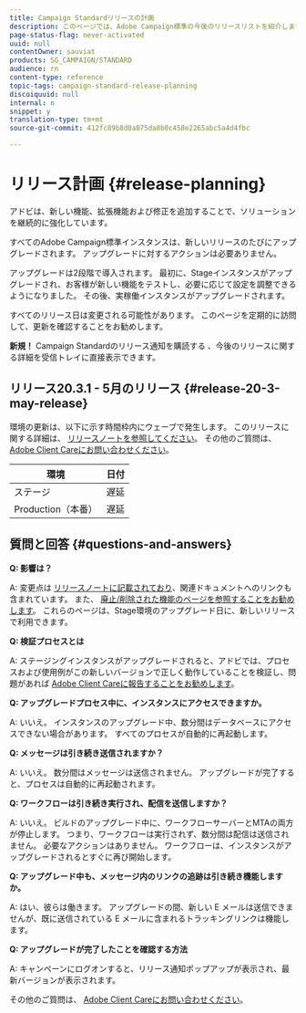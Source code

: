 ```yaml
---
title: Campaign Standardリリースの計画
description: このページでは、Adobe Campaign標準の今後のリリースリストを紹介します。
page-status-flag: never-activated
uuid: null
contentOwner: sauviat
products: SG_CAMPAIGN/STANDARD
audience: rn
content-type: reference
topic-tags: campaign-standard-release-planning
discoiquuid: null
internal: n
snippet: y
translation-type: tm+mt
source-git-commit: 412fc89b8d0a075da8b0c458e2265abc5a4d4fbc

---
```



# リリース計画 {#release-planning}

アドビは、新しい機能、拡張機能および修正を追加することで、ソリューションを継続的に強化しています。

すべてのAdobe Campaign標準インスタンスは、新しいリリースのたびにアップグレードされます。 アップグレードに対するアクションは必要ありません。

アップグレードは2段階で導入されます。 最初に、Stageインスタンスがアップグレードされ、お客様が新しい機能をテストし、必要に応じて設定を調整できるようになりました。 その後、実稼働インスタンスがアップグレードされます。

すべてのリリース日は変更される可能性があります。 このページを定期的に訪問して、更新を確認することをお勧めします。

**新規！** Campaign Standardのリリース通知を購読する [](http://amc-mkt-prod1-t.adobe-campaign.com/lp/LP25?service=%40rZ5cqp2DgNzrgz0alKPInakNbPSTeJYozZYnS7Wbs802u4GlISkHZX4omtK00nAU6xzZ6luEWQzr7kQ9pkCwJYumWkU) 、今後のリリースに関する詳細を受信トレイに直接表示できます。

## リリース20.3.1 - 5月のリリース {#release-20-3-may-release}

環境の更新は、以下に示す時間枠内にウェーブで発生します。 このリリースに関する詳細は、 [リリースノートを参照してください](../../rn/using/release-notes.md)。 その他のご質問は、 [Adobe Client Careにお問い合わせください](https://support.neolane.net/webApp/extranetLogin)。

<table>
 <thead>
  <tr>
   <th> 環境<br /> </th>
   <th> 日付<br /> </th>
  </tr>
 </thead>
 <tbody>
  <tr>
   <td>ステージ<br /> </td>
   <td>遅延<br /> </td>
  </tr>
  <tr>
   <td> Production（本番）<br /> </td>
   <td>遅延<br /> </td>
  </tr>
 </tbody>
</table>



## 質問と回答 {#questions-and-answers}

**Q: 影響は？**

A: 変更点は [リリースノートに記載されており](../../rn/using/release-notes.md)、関連ドキュメントへのリンクも含まれています。 また、 [廃止/削除された機能のページを参照することをお勧めします](https://helpx.adobe.com/jp/campaign/kb/acs-deprecated-and-removed-features.html)。 これらのページは、Stage環境のアップグレード日に、新しいリリースで利用できます。

**Q: 検証プロセスとは**

A: ステージングインスタンスがアップグレードされると、アドビでは、プロセスおよび使用例がこの新しいバージョンで正しく動作していることを検証し、問題があれば [Adobe Client Careに報告することをお勧めします](https://support.neolane.net/webApp/extranetLogin)。

**Q: アップグレードプロセス中に、インスタンスにアクセスできますか。**

A: いいえ。 インスタンスのアップグレード中、数分間はデータベースにアクセスできない場合があります。 すべてのプロセスが自動的に再起動します。

**Q: メッセージは引き続き送信されますか？**

A: いいえ。 数分間はメッセージは送信されません。 アップグレードが完了すると、プロセスは自動的に再起動されます。

**Q: ワークフローは引き続き実行され、配信を送信しますか？**

A: いいえ。 ビルドのアップグレード中に、ワークフローサーバーとMTAの両方が停止します。 つまり、ワークフローは実行されず、数分間は配信は送信されません。 必要なアクションはありません。 ワークフローは、インスタンスがアップグレードされるとすぐに再び開始します。

**Q: アップグレード中も、メッセージ内のリンクの追跡は引き続き機能しますか。**

A: はい、彼らは働きます。 アップグレードの間、新しい E メールは送信できませんが、既に送信されている E メールに含まれるトラッキングリンクは機能します。

**Q: アップグレードが完了したことを確認する方法**

A: キャンペーンにログオンすると、リリース通知ポップアップが表示され、最新バージョンが表示されます。

その他のご質問は、 [Adobe Client Careにお問い合わせください](https://support.neolane.net/webApp/extranetLogin)。
